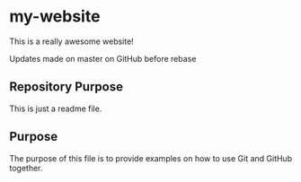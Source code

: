 # my-website

This is a really awesome website!

Updates made on master on GitHub before rebase

## Repository Purpose

This is just a readme file.

## Purpose

The purpose of this file is to provide examples
on how to use Git and GitHub together.

